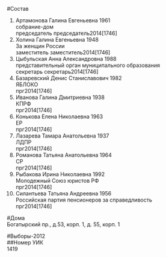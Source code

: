 #Состав  
1. Артамонова Галина Евгеньевна 1961  
    собрание-дом  
    председатель председатель2014[1746]  
2. Холина Галина Евгеньевна 1948  
    За женщин России  
    заместитель заместитель2014[1746]  
3. Цыбульская Анна Александровна 1988  
    представительный орган муниципального образования  
    секретарь секретарь2014[1746]  
4. Базаревский Денис Станиславович 1982  
    ЯБЛОКО  
    прг2014[1746]  
5. Иванова Галина Дмитриевна 1938  
    КПРФ  
    прг2014[1746]  
6. Конькова Елена Николаевна 1963  
    ЕР  
    прг2014[1746]  
7. Лазарева Тамара Анатольевна 1937  
    ЛДПР  
    прг2014[1746]  
8. Романова Татьяна Анатольевна 1964  
    СР  
    прг2014[1746]  
9. Рыбакова Ирина Николаевна 1992  
    Молодежный Союз юристов РФ  
    прг2014[1746]  
10. Силантьева Татьяна Андреевна 1956  
    Российская партия пенсионеров за справедливость  
    прг2014[1746]  
  
#Дома  
Богатырский пр., д.53, корп. 1, д. 55, корп. 1  
  
#Выборы-2012  
##Номер УИК  
1419  
